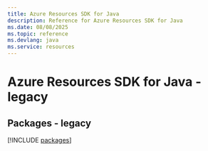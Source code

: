 ```yaml
---
title: Azure Resources SDK for Java
description: Reference for Azure Resources SDK for Java
ms.date: 08/08/2025
ms.topic: reference
ms.devlang: java
ms.service: resources
---
```

# Azure Resources SDK for Java - legacy
## Packages - legacy
[!INCLUDE [packages](resources-index.md)]